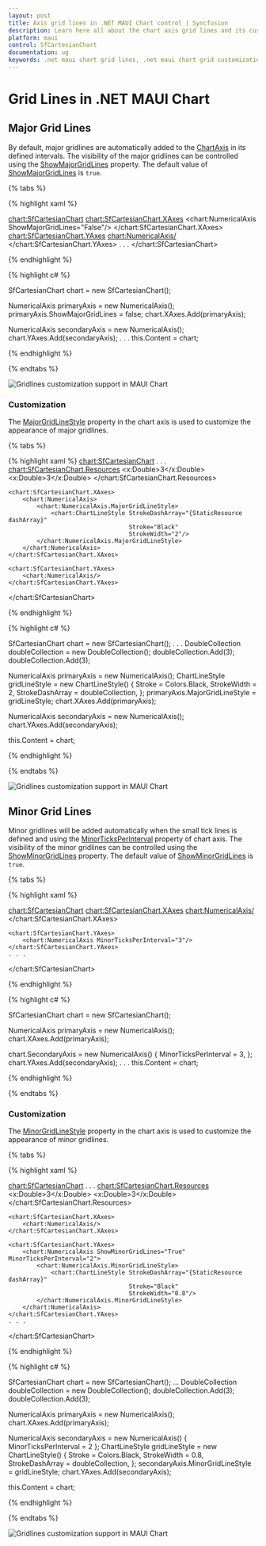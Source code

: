 ```yaml
---
layout: post
title: Axis grid lines in .NET MAUI Chart control | Syncfusion
description: Learn here all about the chart axis grid lines and its customization in syncfusion® .NET MAUI Chart(SfCartesianChart).
platform: maui
control: SfCartesianChart
documentation: ug
keywords: .net maui chart grid lines, .net maui chart grid customization, syncfusion maui chart grid lines, cartesian chart grid lines maui, .net maui chart axis grid lines, customize grid lines .net maui chart.
---
```


# Grid Lines in .NET MAUI Chart

## Major Grid Lines

By default, major gridlines are automatically added to the [ChartAxis](https://help.syncfusion.com/cr/maui/Syncfusion.Maui.Charts.ChartAxis.html) in its defined intervals. The visibility of the major gridlines can be controlled using the [ShowMajorGridLines](https://help.syncfusion.com/cr/maui/Syncfusion.Maui.Charts.ChartAxis.html#Syncfusion_Maui_Charts_ChartAxis_ShowMajorGridLines) property. The default value of [ShowMajorGridLines](https://help.syncfusion.com/cr/maui/Syncfusion.Maui.Charts.ChartAxis.html#Syncfusion_Maui_Charts_ChartAxis_ShowMajorGridLines) is `true`. 

{% tabs %}

{% highlight xaml %}

<chart:SfCartesianChart>
    <chart:SfCartesianChart.XAxes>
        <chart:NumericalAxis ShowMajorGridLines="False"/>
    </chart:SfCartesianChart.XAxes>
    <chart:SfCartesianChart.YAxes>
        <chart:NumericalAxis/>
    </chart:SfCartesianChart.YAxes>
    . . .
</chart:SfCartesianChart>

{% endhighlight %}

{% highlight c# %}

SfCartesianChart chart = new SfCartesianChart();

NumericalAxis primaryAxis = new NumericalAxis();
primaryAxis.ShowMajorGridLines = false;
chart.XAxes.Add(primaryAxis);

NumericalAxis secondaryAxis = new NumericalAxis();
chart.YAxes.Add(secondaryAxis);
. . .
this.Content = chart;

{% endhighlight %}

{% endtabs %}

![Gridlines customization support in MAUI Chart](Axis_images/maui_chart_axis_show_major_gridline.jpg)

### Customization

The [MajorGridLineStyle](https://help.syncfusion.com/cr/maui/Syncfusion.Maui.Charts.ChartAxis.html#Syncfusion_Maui_Charts_ChartAxis_MajorGridLineStyle) property in the chart axis is used to customize the appearance of major gridlines.

{% tabs %}

{% highlight xaml %}
<chart:SfCartesianChart>
    . . .
    <chart:SfCartesianChart.Resources>
        <DoubleCollection x:Key="dashArray">
            <x:Double>3</x:Double>
            <x:Double>3</x:Double>
        </DoubleCollection>
    </chart:SfCartesianChart.Resources>
    
    <chart:SfCartesianChart.XAxes>
        <chart:NumericalAxis>
            <chart:NumericalAxis.MajorGridLineStyle>
                <chart:ChartLineStyle StrokeDashArray="{StaticResource dashArray}"
                                      Stroke="Black"
                                      StrokeWidth="2"/>
            </chart:NumericalAxis.MajorGridLineStyle>
        </chart:NumericalAxis>
    </chart:SfCartesianChart.XAxes>

    <chart:SfCartesianChart.YAxes>
        <chart:NumericalAxis/>
    </chart:SfCartesianChart.YAxes>
</chart:SfCartesianChart>

{% endhighlight %}

{% highlight c# %}

SfCartesianChart chart = new SfCartesianChart();
. . .
DoubleCollection doubleCollection = new DoubleCollection();
doubleCollection.Add(3);
doubleCollection.Add(3);

NumericalAxis primaryAxis = new NumericalAxis();
ChartLineStyle gridLineStyle = new ChartLineStyle()
{
    Stroke = Colors.Black,
    StrokeWidth = 2,
    StrokeDashArray = doubleCollection,
};
primaryAxis.MajorGridLineStyle = gridLineStyle;
chart.XAxes.Add(primaryAxis);

NumericalAxis secondaryAxis = new NumericalAxis();
chart.YAxes.Add(secondaryAxis);

this.Content = chart;

{% endhighlight %}

{% endtabs %}

![Gridlines customization support in MAUI Chart](Axis_images/maui_chart_axis_major_linestyle.jpg)

## Minor Grid Lines

Minor gridlines will be added automatically when the small tick lines is defined and using the [MinorTicksPerInterval](https://help.syncfusion.com/cr/maui/Syncfusion.Maui.Charts.RangeAxisBase.html#Syncfusion_Maui_Charts_RangeAxisBase_MinorTicksPerInterval) property of chart axis. The visibility of the minor gridlines can be controlled using the [ShowMinorGridLines](https://help.syncfusion.com/cr/maui/Syncfusion.Maui.Charts.RangeAxisBase.html#Syncfusion_Maui_Charts_RangeAxisBase_ShowMinorGridLines) property. The default value of [ShowMinorGridLines](https://help.syncfusion.com/cr/maui/Syncfusion.Maui.Charts.RangeAxisBase.html#Syncfusion_Maui_Charts_RangeAxisBase_ShowMinorGridLines) is `true`.

{% tabs %}

{% highlight xaml %}

<chart:SfCartesianChart>
    <chart:SfCartesianChart.XAxes>
        <chart:NumericalAxis/>
    </chart:SfCartesianChart.XAxes>

    <chart:SfCartesianChart.YAxes>
        <chart:NumericalAxis MinorTicksPerInterval="3"/>
    </chart:SfCartesianChart.YAxes>
    . . .
</chart:SfCartesianChart>

{% endhighlight %}

{% highlight c# %}

SfCartesianChart chart = new SfCartesianChart();

NumericalAxis primaryAxis = new NumericalAxis();
chart.XAxes.Add(primaryAxis);

chart.SecondaryAxis = new NumericalAxis()
{
    MinorTicksPerInterval = 3,
};
chart.YAxes.Add(secondaryAxis);
. . .
this.Content = chart;

{% endhighlight %}

{% endtabs %}

### Customization

The [MinorGridLineStyle](https://help.syncfusion.com/cr/maui/Syncfusion.Maui.Charts.RangeAxisBase.html#Syncfusion_Maui_Charts_RangeAxisBase_MinorGridLineStyle) property in the chart axis is used to customize the appearance of minor gridlines.

{% tabs %}

{% highlight xaml %}

<chart:SfCartesianChart>
    . . .
    <chart:SfCartesianChart.Resources>
        <DoubleCollection x:Key="dashArray">
            <x:Double>3</x:Double>
            <x:Double>3</x:Double>
        </DoubleCollection>
    </chart:SfCartesianChart.Resources>

    <chart:SfCartesianChart.XAxes>
        <chart:NumericalAxis/>
    </chart:SfCartesianChart.XAxes>

    <chart:SfCartesianChart.YAxes>
        <chart:NumericalAxis ShowMinorGridLines="True" MinorTicksPerInterval="2">
            <chart:NumericalAxis.MinorGridLineStyle>
                <chart:ChartLineStyle StrokeDashArray="{StaticResource dashArray}"
                                      Stroke="Black"
                                      StrokeWidth="0.8"/>
            </chart:NumericalAxis.MinorGridLineStyle>
        </chart:NumericalAxis>
    </chart:SfCartesianChart.YAxes>
    . . .
</chart:SfCartesianChart>

{% endhighlight %}

{% highlight c# %}

SfCartesianChart chart = new SfCartesianChart();
...
DoubleCollection doubleCollection = new DoubleCollection();
doubleCollection.Add(3);
doubleCollection.Add(3);

NumericalAxis primaryAxis = new NumericalAxis();
chart.XAxes.Add(primaryAxis);

NumericalAxis secondaryAxis = new NumericalAxis() { MinorTicksPerInterval = 2 };
ChartLineStyle gridLineStyle = new ChartLineStyle()
{
    Stroke = Colors.Black,
    StrokeWidth = 0.8,
    StrokeDashArray = doubleCollection,
};
secondaryAxis.MinorGridLineStyle = gridLineStyle;
chart.YAxes.Add(secondaryAxis);

this.Content = chart;

{% endhighlight %}

{% endtabs %}

![Gridlines customization support in MAUI Chart](Axis_Images/maui_chart_axis_minor_grid_linestyle.jpg)
